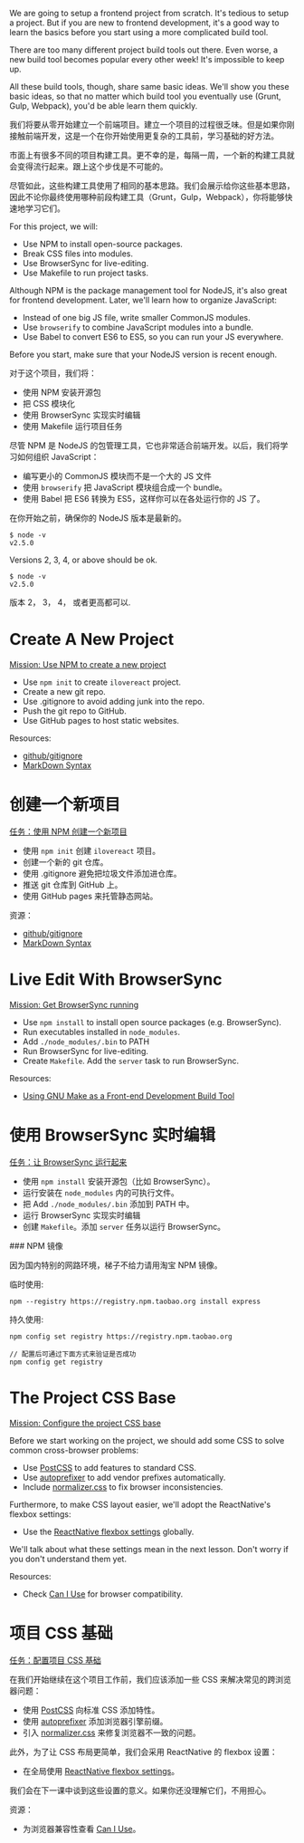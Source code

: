 We are going to setup a frontend project from scratch. It's tedious to setup a project. But if you are new to frontend development, it's a good way to learn the basics before you start using a more complicated build tool.

There are too many different project build tools out there. Even worse, a new build tool becomes popular every other week! It's impossible to keep up.

All these build tools, though, share same basic ideas. We'll show you these basic ideas, so that no matter which build tool you eventually use (Grunt, Gulp, Webpack), you'd be able learn them quickly.

<cn>

我们将要从零开始建立一个前端项目。建立一个项目的过程很乏味。但是如果你刚接触前端开发，这是一个在你开始使用更复杂的工具前，学习基础的好方法。

市面上有很多不同的项目构建工具。更不幸的是，每隔一周，一个新的构建工具就会变得流行起来。跟上这个步伐是不可能的。

尽管如此，这些构建工具使用了相同的基本思路。我们会展示给你这些基本思路，因此不论你最终使用哪种前段构建工具（Grunt，Gulp，Webpack），你将能够快速地学习它们。

</cn>

For this project, we will:

+ Use NPM to install open-source packages.
+ Break CSS files into modules.
+ Use BrowserSync for live-editing.
+ Use Makefile to run project tasks.

Although NPM is the package management tool for NodeJS, it's also great for frontend development. Later, we'll learn how to organize JavaScript:

+ Instead of one big JS file, write smaller CommonJS modules.
+ Use `browserify` to combine JavaScript modules into a bundle.
+ Use Babel to convert ES6 to ES5, so you can run your JS everywhere.

Before you start, make sure that your NodeJS version is recent enough.

<cn>

对于这个项目，我们将：

+ 使用 NPM 安装开源包
+ 把 CSS 模块化
+ 使用 BrowserSync 实现实时编辑
+ 使用 Makefile 运行项目任务

尽管 NPM 是 NodeJS 的包管理工具，它也非常适合前端开发。以后，我们将学习如何组织 JavaScript：

+ 编写更小的 CommonJS 模块而不是一个大的 JS 文件
+ 使用 `browserify` 把 JavaScript 模块组合成一个 bundle。
+ 使用 Babel 把 ES6 转换为 ES5，这样你可以在各处运行你的 JS 了。

在你开始之前，确保你的 NodeJS 版本是最新的。

</cn>

```
$ node -v
v2.5.0
```
Versions 2, 3, 4, or above should be ok.

<cn>

```
$ node -v
v2.5.0
```
版本 2， 3， 4， 或者更高都可以.

</cn>

# Create A New Project

[Mission: Use NPM to create a new project](../project-init)

+ Use `npm init` to create `ilovereact` project.
+ Create a new git repo.
+ Use .gitignore to avoid adding junk into the repo.
+ Push the git repo to GitHub.
+ Use GitHub pages to host static websites.

Resources:

+ [github/gitignore](https://github.com/github/gitignore)
+ [MarkDown Syntax](https://github.com/adam-p/markdown-here/wiki/Markdown-Cheatsheet)

<cn>

# 创建一个新项目

[任务：使用 NPM 创建一个新项目](../project-init/?lang=cn)

+ 使用 `npm init` 创建 `ilovereact` 项目。
+ 创建一个新的 git 仓库。
+ 使用 .gitignore 避免把垃圾文件添加进仓库。
+ 推送 git 仓库到 GitHub 上。
+ 使用 GitHub pages 来托管静态网站。

资源：

+ [github/gitignore](https://github.com/github/gitignore)
+ [MarkDown Syntax](https://github.com/adam-p/markdown-here/wiki/Markdown-Cheatsheet)

</cn>

# Live Edit With BrowserSync

[Mission: Get BrowserSync running](../live-edit)

+ Use `npm install` to install open source packages (e.g. BrowserSync).
+ Run executables installed in `node_modules`.
+ Add `./node_modules/.bin` to PATH
+ Run BrowserSync for live-editing.
+ Create `Makefile`. Add the `server` task to run BrowserSync.

Resources:

+ [Using GNU Make as a Front-end Development Build Tool](http://www.sitepoint.com/using-gnu-make-front-end-development-build-tool/)

<cn>

# 使用 BrowserSync 实时编辑

[任务：让 BrowserSync 运行起来](../live-edit/?lang=cn)

+ 使用 `npm install` 安装开源包（比如 BrowserSync）。
+ 运行安装在 `node_modules` 内的可执行文件。
+ 把 Add `./node_modules/.bin` 添加到 PATH 中。
+ 运行 BrowserSync 实现实时编辑
+ 创建 `Makefile`。添加 `server` 任务以运行 BrowserSync。

</cn>

<cn>
### NPM 镜像

因为国内特别的网路环境，梯子不给力请用淘宝 NPM 镜像。

临时使用:

```
npm --registry https://registry.npm.taobao.org install express
```

持久使用:

```
npm config set registry https://registry.npm.taobao.org

// 配置后可通过下面方式来验证是否成功
npm config get registry
```
</cn>

# The Project CSS Base

[Mission: Configure the project CSS base](../css-base)

Before we start working on the project, we should add some CSS to solve common cross-browser problems:

+ Use [PostCSS](https://github.com/postcss/postcss) to add features to standard CSS.
+ Use [autoprefixer](https://github.com/postcss/autoprefixer) to add vendor prefixes automatically.
+ Include [normalizer.css](http://necolas.github.io/normalize.css) to fix browser inconsistencies.

Furthermore, to make CSS layout easier, we'll adopt the ReactNative's flexbox settings:

+ Use the [ReactNative flexbox settings](https://github.com/facebook/css-layout#default-values) globally.

We'll talk about what these settings mean in the next lesson. Don't worry if you don't understand them yet.

Resources:

+ Check [Can I Use](http://caniuse.com) for browser compatibility.

<cn>

# 项目 CSS 基础

[任务：配置项目 CSS 基础](../css-base/?lang=cn)

在我们开始继续在这个项目工作前，我们应该添加一些 CSS 来解决常见的跨浏览器问题：

+ 使用 [PostCSS](https://github.com/postcss/postcss) 向标准 CSS 添加特性。
+ 使用 [autoprefixer](https://github.com/postcss/autoprefixer) 添加浏览器引擎前缀。
+ 引入 [normalizer.css](http://necolas.github.io/normalize.css) 来修复浏览器不一致的问题。

此外，为了让 CSS 布局更简单，我们会采用 ReactNative 的 flexbox 设置：

+ 在全局使用 [ReactNative flexbox settings](https://github.com/facebook/css-layout#default-values)。

我们会在下一课中谈到这些设置的意义。如果你还没理解它们，不用担心。

资源：

+ 为浏览器兼容性查看 [Can I Use](http://caniuse.com)。

</cn>
